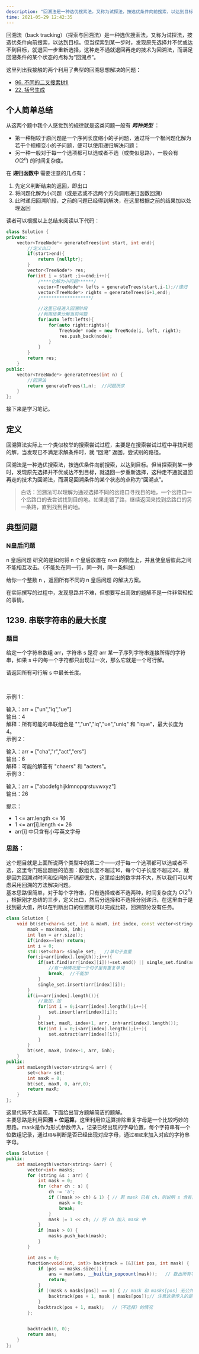 ```yaml
---
description: "回溯法是一种选优搜索法，又称为试探法，按选优条件向前搜索，以达到目标。但当探索到某一步时，发现原先选择并不优或达不到目标，就退回一步重新选择，这种走不通就退回再走的技术为回溯法，而满足回溯条件的某个状态的点称为“回溯点”。"
time: 2021-05-29 12:42:35
---
```


回溯法（back tracking）（探索与回溯法）是一种选优搜索法，又称为试探法，按选优条件向前搜索，以达到目标。但当探索到某一步时，发现原先选择并不优或达不到目标，就退回一步重新选择，这种走不通就退回再走的技术为回溯法，而满足回溯条件的某个状态的点称为“回溯点”。  

这里列出我接触的两个利用了典型的回溯思想解决的问题：
* [96. 不同的二叉搜索树II](https://leetcode-cn.com/problems/unique-binary-search-trees-ii/)　　
* [22. 括号生成](https://leetcode-cn.com/problems/generate-parentheses/)

## 个人简单总结

从这两个题中我个人感觉到的规律就是这类问题一般有 ***两种类型*** ：
* 第一种相较于原问题是一个序列长度缩小的子问题，通过将一个根问题化解为若干个规模变小的子问题，便可以使用递归解决问题；  
* 另一种一般对于每一个选项都可以选或者不选（或类似思路），一般会有 $O(2^n)$ 的时间复杂度。 
 
在 **递归函数中** 需要注意的几点有：  
1. 先定义判断结束的返回，即出口  
2. 将问题化解为小问题（或是选或不选两个方向调用递归函数回溯）  
3. 此时递归回溯阶段，之前的问题已经得到解决，在这里根据之前的结果加以处理返回  

读者可以根据以上总结来阅读以下代码：
```cpp
class Solution {
private: 
    vector<TreeNode*> generateTrees(int start, int end){
        //定义出口
        if(start>end){
            return {nullptr};
        }
        vector<TreeNode*> res;
        for(int i = start ;i<=end;i++){
            /****化解为小问题******/
            vector<TreeNode*> lefts = generateTrees(start,i-1);//递归
            vector<TreeNode*> rights = generateTrees(i+1,end);
            /*******************/

            //这里已经进入回溯阶段
            //利用结果分解当前问题
            for(auto left:lefts){
                for(auto right:rights){
                    TreeNode* node = new TreeNode(i, left, right);
                    res.push_back(node);
                }
            }
        }
        return res;
    }
public:
    vector<TreeNode*> generateTrees(int n) {
        //回溯法
        return generateTrees(1,n);  //问题所求
    }
};
```

接下来是学习笔记。  

## 定义
回溯算法实际上一个类似枚举的搜索尝试过程，主要是在搜索尝试过程中寻找问题的解，当发现已不满足求解条件时，就 “回溯” 返回，尝试别的路径。

回溯法是一种选优搜索法，按选优条件向前搜索，以达到目标。但当探索到某一步时，发现原先选择并不优或达不到目标，就退回一步重新选择，这种走不通就退回再走的技术为回溯法，而满足回溯条件的某个状态的点称为“回溯点”。

> 白话：回溯法可以理解为通过选择不同的岔路口寻找目的地，一个岔路口一个岔路口的去尝试找到目的地。如果走错了路，继续返回来找到岔路口的另一条路，直到找到目的地。  

## 典型问题

### N皇后问题

n 皇后问题 研究的是如何将 n 个皇后放置在 n×n 的棋盘上，并且使皇后彼此之间不能相互攻击。（不能处在同一行，同一列，同一条斜线）

给你一个整数 n ，返回所有不同的 n 皇后问题 的解决方案。

在实际撰写的过程中，发现思路并不难，但想要写出高效的题解不是一件非常轻松的事情。  

## 1239. 串联字符串的最大长度
### 题目　　

给定一个字符串数组 arr，字符串 s 是将 arr 某一子序列字符串连接所得的字符串，如果 s 中的每一个字符都只出现过一次，那么它就是一个可行解。

请返回所有可行解 s 中最长长度。

 

示例 1：

输入：arr = ["un","iq","ue"]  
输出：4  
解释：所有可能的串联组合是 "","un","iq","ue","uniq" 和 "ique"，最大长度为 4。  
示例 2：

输入：arr = ["cha","r","act","ers"]  
输出：6  
解释：可能的解答有 "chaers" 和 "acters"。  
示例 3：

输入：arr = ["abcdefghijklmnopqrstuvwxyz"]  
输出：26
 

提示：  
* 1 <= arr.length <= 16
* 1 <= arr[i].length <= 26
* arr[i] 中只含有小写英文字母


### 思路：
这个题目就是上面所说两个类型中的第二个——对于每一个选项都可以选或者不选，这里专门贴出题目的范围：数组长度不超过16，每个句子长度不超过26，就是因为回溯对时间和空间的开销都很大，这里给出的数字并不大，所以我们可以考虑采用回溯的方法解决问题。  
基本思路很简单，对于每个字符串，只有选择或者不选两种，时间复杂度为 $O(2^n)$ ，根据刚才总结的三步，定义出口，然后分选择和不选择分别递归，在这里由于是找到最大值，所以在判断出口的位置就可以完成比较，回溯部分没有任务。
```cpp
class Solution {
    void bt(set<char>& set, int & maxR, int index, const vector<string>& arr, int inh){
        maxR = max(maxR, inh);
        int len = arr.size();
        if(index==len) return;
        int i = 0;
        std::set<char> single_set;   //单句子查重
        for(;i<arr[index].length();i++){
            if(set.find(arr[index][i])!=set.end() || single_set.find(arr[index][i])!=single_set.end()){
                //有一种情况是一个句子里有重复单词
                break;  //不能加
            }
            single_set.insert(arr[index][i]);
        }
        if(i==arr[index].length()){
            //能加，加        
            for(int i = 0;i<arr[index].length();i++){
                set.insert(arr[index][i]);
            }
            bt(set, maxR, index+1, arr, inh+arr[index].length());
            for(int i = 0;i<arr[index].length();i++){
                set.extract(arr[index][i]);
            }
        }
        bt(set, maxR, index+1, arr, inh);
    }
public:
    int maxLength(vector<string>& arr) {
        set<char> set;
        int maxR = 0;
        bt(set, maxR, 0, arr,0);
        return maxR;
    }
};
```
这里代码不太美观，下面给出官方题解简洁的题解。  
主要思路是利用**回溯 + 位运算**，这里利用位运算排除重复字母是一个比较巧妙的思路。mask是作为形式参数传入，记录已经出现的字母位置，每个字符串有一个位数组记录，通过`相与`判断是否已经出现对应字母，通过`相或`来加入对应的字符串字母。
```cpp
class Solution {
public:
    int maxLength(vector<string> &arr) {
        vector<int> masks;
        for (string &s : arr) {
            int mask = 0;
            for (char ch : s) {
                ch -= 'a';
                if ((mask >> ch) & 1) { // 若 mask 已有 ch，则说明 s 含有重复字母，无法构成可行解
                    mask = 0;
                    break;
                }
                mask |= 1 << ch; // 将 ch 加入 mask 中
            }
            if (mask > 0) {
                masks.push_back(mask);
            }
        }

        int ans = 0;
        function<void(int, int)> backtrack = [&](int pos, int mask) {
            if (pos == masks.size()) {
                ans = max(ans, __builtin_popcount(mask));   // 数出所有字母数量
                return;
            }
            if ((mask & masks[pos]) == 0) { // mask 和 masks[pos] 无公共元素   加入字符串（选择的情况）
                backtrack(pos + 1, mask | masks[pos]);// 注意这里传入的是形参，mask没变，还是没有加入当前字符串的状态
            }
            backtrack(pos + 1, mask);   //（不选择）的情况
        };

        
        backtrack(0, 0);
        return ans;
    }
};
```


